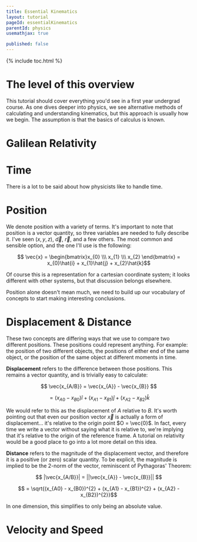 ```yaml
---
title: Essential Kinematics
layout: tutorial
pageId: essentialKinematics
parentId: physics
usemathjax: true

published: false
---
```


{% include toc.html %}

# The level of this overview

This tutorial should cover everything you'd see in a first year undergrad course. As one dives deeper into physics, we see alternative methods of calculating and understanding kinematics, but this approach is usually how we begin. The assumption is that the basics of calculus is known.

# Galilean Relativity

# Time

There is a lot to be said about how physicists like to handle time. 

# Position

We denote position with a variety of terms. It's important to note that position is a vector quantity, so three variables are needed to fully describe it. I've seen $(x, y, z)$, $\vec{d}$, $\vec{r}$, and a few others. The most common and sensible option, and the one I'll use is the following:

$$ \vec{x} = \begin{bmatrix}x_{0} \\\ x_{1} \\\ x_{2} \end{bmatrix} = x_{0}\hat{i} + x_{1}\hat{j} + x_{2}\hat{k}$$

Of course this is a representation for a cartesian coordinate system; it looks different with other systems, but that discussion belongs elsewhere.

Position alone doesn't mean much, we need to build up our vocabulary of concepts to start making interesting conclusions.

# Displacement & Distance

These two concepts are differing ways that we use to compare two different positions. These positions could represent anything. For example: the position of two different objects, the positions of either end of the same object, or the position of the same object at different moments in time.

**Displacement** refers to the difference between those positions. This remains a vector quantity, and is trivially easy to calculate:

$$ \vec{x_{A/B}} = \vec{x_{A}} - \vec{x_{B}} $$

$$ = (x_{A0} - x_{B0})\hat{i} + (x_{A1} - x_{B1})\hat{j} + (x_{A2} - x_{B2})\hat{k}$$

We would refer to this as the displacement of $A$ relative to $B$. It's worth pointing out that even our position vector $\vec{x}$ is actually a form of displacement... it's relative to the origin point $O = \vec{0}$. In fact, every time we write a vector without saying what it is relative to, we're implying that it's relative to the origin of the reference frame. A tutorial on relativity would be a good place to go into a lot more detail on this idea.

**Distance** refers to the magnitude of the displacement vector, and therefore it is a positive (or zero) scalar quantity. To be explicit, the magnitude is implied to be the 2-norm of the vector, reminiscent of Pythagoras' Theorem:

$$ |\vec{x_{A/B}}| = ||\vec{x_{A}} - \vec{x_{B}}|| $$

$$ = \sqrt{(x_{A0} - x_{B0})^{2} + (x_{A1} - x_{B1})^{2} + (x_{A2} - x_{B2})^{2}}$$

In one dimension, this simplifies to only being an absolute value.

# Velocity and Speed

